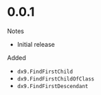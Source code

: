 # 0.0.1

Notes
- Initial release

Added
- `dx9.FindFirstChild`
- `dx9.FindFirstChildOfClass`
- `dx9.FindFirstDescendant`